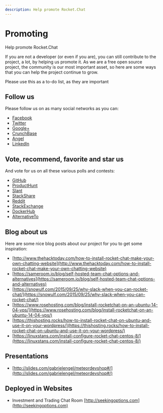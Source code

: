 ```yaml
---
description: Help promote Rocket.Chat
---
```


# Promoting

Help promote Rocket.Chat

If you are not a developer (or even if you are), you can still contribute to the project, a lot, by helping us promote it. As we are a free open source project, the community is our most important asset, so here are some ways that you can help the project continue to grow.

Please use this as a to-do list, as they are important

## Follow us

Please follow us on as many social networks as you can:

* [Facebook](https://www.facebook.com/RocketChat)
* [Twitter](https://twitter.com/RocketChat)
* [Google+](https://plus.google.com/+RocketChatApp)
* [CrunchBase](https://www.crunchbase.com/organization/rocket-chat)
* [Angel](https://angel.co/rocket-chat)
* [LinkedIn](https://www.linkedin.com/company/rocket-chat)

## Vote, recommend, favorite and star us

And vote for us on all these various polls and contests:

* [GitHub](https://github.com/RocketChat/Rocket.Chat)
* [ProductHunt](http://www.producthunt.com/tech/rocket-chat)
* [Slant](http://www.slant.co/topics/3346/\~what-are-the-best-on-site-alternatives-to-slack)
* [StackShare](http://stackshare.io/stackups/lets-chat-vs-rocketchat-vs-mattermost)
* [Reddit](https://redd.it/3hbdrc)
* [StackExchange](http://softwarerecs.stackexchange.com/questions/18754/)
* [DockerHub](https://hub.docker.com/\_/rocket.chat/)
* [AlternativeTo](https://alternativeto.net/software/rocket-chat/)

## Blog about us

Here are some nice blog posts about our project for you to get some inspiration:

* [http://www.thehacktoday.com/how-to-install-rocket-chat-make-your-own-chatting-website](http://www.thehacktoday.com/how-to-install-rocket-chat-make-your-own-chatting-website)
* [https://sameroom.io/blog/self-hosted-team-chat-options-and-alternatives](https://sameroom.io/blog/self-hosted-team-chat-options-and-alternatives)
* [https://snowulf.com/2015/09/25/why-slack-when-you-can-rocket-chat/](https://snowulf.com/2015/09/25/why-slack-when-you-can-rocket-chat/)
* [https://www.rosehosting.com/blog/install-rocketchat-on-an-ubuntu-14-04-vps/](https://www.rosehosting.com/blog/install-rocketchat-on-an-ubuntu-14-04-vps/)
* [https://thishosting.rocks/how-to-install-rocket-chat-on-ubuntu-and-use-it-on-your-wordpress/](https://thishosting.rocks/how-to-install-rocket-chat-on-ubuntu-and-use-it-on-your-wordpress/)
* [https://linuxstans.com/install-configure-rocket-chat-centos-8/](https://linuxstans.com/install-configure-rocket-chat-centos-8/)

## Presentations

* [http://slides.com/gabrielengel/meteordevshop#/](http://slides.com/gabrielengel/meteordevshop#/)

## Deployed in Websites

* Investment and Trading Chat Room [http://seekingoptions.com](http://seekingoptions.com)
